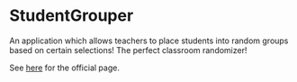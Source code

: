 # StudentGrouper
An application which allows teachers to place students into random groups based on certain selections! The perfect classroom randomizer!


See [here](https://0xmmalik.github.io/StudentGrouper/) for the official page.

